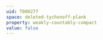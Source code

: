 ```yaml
---
uid: T000277
space: deleted-tychonoff-plank
property: weakly-countably-compact
value: false
---
```

